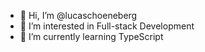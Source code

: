- 👋 Hi, I’m @lucaschoeneberg
- 👀 I’m interested in Full-stack Development
- 🌱 I’m currently learning TypeScript

<!---
lucaschoeneberg/lucaschoeneberg is a ✨ special ✨ repository because its `README.md` (this file) appears on your GitHub profile.
You can click the Preview link to take a look at your changes.
--->
